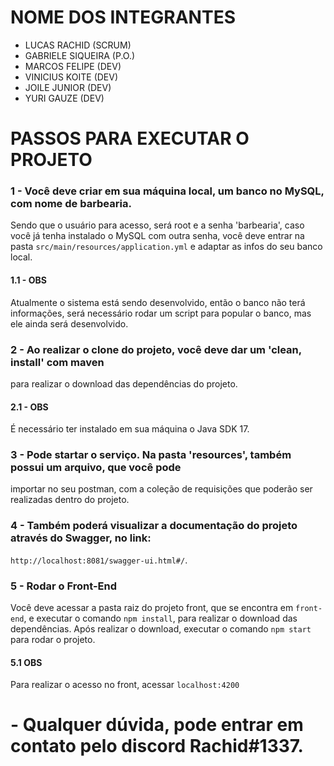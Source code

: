 # NOME DOS INTEGRANTES
- LUCAS RACHID (SCRUM)
- GABRIELE SIQUEIRA (P.O.)
- MARCOS FELIPE (DEV)
- VINICIUS KOITE (DEV)
- JOILE JUNIOR (DEV)
- YURI GAUZE (DEV)



# PASSOS PARA EXECUTAR O PROJETO

### 1 - Você deve criar em sua máquina local, um banco no MySQL, com nome de barbearia.
Sendo que o usuário para acesso, será root e a senha 'barbearia', caso você já tenha
instalado o MySQL com outra senha, você deve entrar na pasta `src/main/resources/application.yml`
e adaptar as infos do seu banco local.

#### 1.1 - OBS
Atualmente o sistema está sendo desenvolvido, então o banco não terá informações, 
será necessário rodar um script para popular o banco, mas ele ainda será desenvolvido.

### 2 - Ao realizar o clone do projeto, você deve dar um 'clean, install' com maven
para realizar o download das dependências do projeto.

#### 2.1 - OBS
É necessário ter instalado em sua máquina o Java SDK 17.

### 3 - Pode startar o serviço. Na pasta 'resources', também possui um arquivo, que você pode
importar no seu postman, com a coleção de requisições que poderão ser realizadas dentro do projeto.

### 4 - Também poderá visualizar a documentação do projeto através do Swagger, no link:
`http://localhost:8081/swagger-ui.html#/`.

### 5 - Rodar o Front-End
Você deve acessar a pasta raiz do projeto front, que se encontra em `front-end`, e executar o comando
`npm install`, para realizar o download das dependências. Após realizar o download, executar o comando
`npm start` para rodar o projeto.

#### 5.1 OBS
Para realizar o acesso no front, acessar `localhost:4200`

# - Qualquer dúvida, pode entrar em contato pelo discord Rachid#1337.
